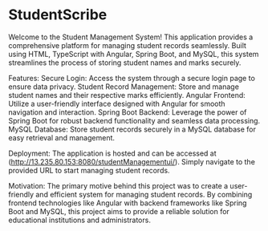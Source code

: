 # StudentScribe

Welcome to the Student Management System! This application provides a comprehensive platform for managing student records seamlessly. Built using HTML, TypeScript with Angular, Spring Boot, and MySQL, this system streamlines the process of storing student names and marks securely.

Features:
Secure Login: Access the system through a secure login page to ensure data privacy.
Student Record Management: Store and manage student names and their respective marks efficiently.
Angular Frontend: Utilize a user-friendly interface designed with Angular for smooth navigation and interaction.
Spring Boot Backend: Leverage the power of Spring Boot for robust backend functionality and seamless data processing.
MySQL Database: Store student records securely in a MySQL database for easy retrieval and management.

Deployment:
The application is hosted and can be accessed at (http://13.235.80.153:8080/studentManagementui/). Simply navigate to the provided URL to start managing student records.

Motivation:
The primary motive behind this project was to create a user-friendly and efficient system for managing student records. By combining frontend technologies like Angular with backend frameworks like Spring Boot and MySQL, this project aims to provide a reliable solution for educational institutions and administrators.

